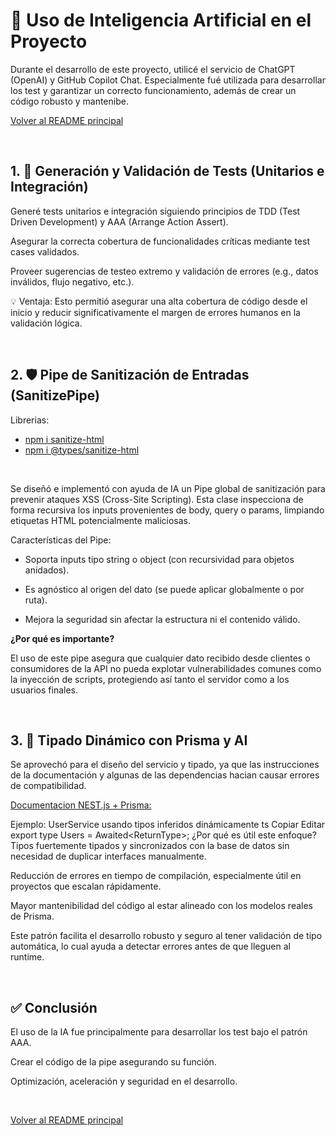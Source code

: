 # 🤖 Uso de Inteligencia Artificial en el Proyecto

Durante el desarrollo de este proyecto, utilicé el servicio de ChatGPT (OpenAI) y GitHub Copilot Chat.
Especialmente fué utilizada para desarrollar los test y garantizar un correcto funcionamiento, además de crear un código robusto y mantenibe.

[Volver al README principal](../README.md)

&nbsp;

## 1. 🧪 Generación y Validación de Tests (Unitarios e Integración)

Generé tests unitarios e integración siguiendo principios de TDD (Test Driven Development) y AAA (Arrange Action Assert).

Asegurar la correcta cobertura de funcionalidades críticas mediante test cases validados.

Proveer sugerencias de testeo extremo y validación de errores (e.g., datos inválidos, flujo negativo, etc.).

💡 Ventaja: Esto permitió asegurar una alta cobertura de código desde el inicio y reducir significativamente el margen de errores humanos en la validación lógica.

&nbsp;

## 2. 🛡️ Pipe de Sanitización de Entradas (SanitizePipe)
Librerias:
- [npm i sanitize-html](https://www.npmjs.com/package/sanitize-html)
- [npm i @types/sanitize-html](https://www.npmjs.com/package/@types/sanitize-html)

&nbsp;

Se diseñó e implementó con ayuda de IA un Pipe global de sanitización para prevenir ataques XSS (Cross-Site Scripting). Esta clase inspecciona de forma recursiva los inputs provenientes de body, query o params, limpiando etiquetas HTML potencialmente maliciosas.

Características del Pipe:

- Soporta inputs tipo string o object (con recursividad para objetos anidados).

- Es agnóstico al origen del dato (se puede aplicar globalmente o por ruta).

- Mejora la seguridad sin afectar la estructura ni el contenido válido.

**¿Por qué es importante?**

El uso de este pipe asegura que cualquier dato recibido desde clientes o consumidores de la API no pueda explotar vulnerabilidades comunes como la inyección de scripts, protegiendo así tanto el servidor como a los usuarios finales.

&nbsp;

## 3. 🧩 Tipado Dinámico con Prisma y AI
Se aprovechó para el diseño del servicio y tipado, ya que las instrucciones de la documentación y algunas de las dependencias hacian causar errores de compatibilidad.

[Documentacion NEST.js + Prisma:](https://docs.nestjs.com/recipes/prisma)

Ejemplo: UserService usando tipos inferidos dinámicamente
ts
Copiar
Editar
export type Users = Awaited<ReturnType<typeof prisma.user.findFirst>>;
¿Por qué es útil este enfoque?
Tipos fuertemente tipados y sincronizados con la base de datos sin necesidad de duplicar interfaces manualmente.

Reducción de errores en tiempo de compilación, especialmente útil en proyectos que escalan rápidamente.

Mayor mantenibilidad del código al estar alineado con los modelos reales de Prisma.

Este patrón facilita el desarrollo robusto y seguro al tener validación de tipo automática, lo cual ayuda a detectar errores antes de que lleguen al runtime.

&nbsp;

## ✅ Conclusión

El uso de la IA fue principalmente para desarrollar los test bajo el patrón AAA.

Crear el código de la pipe asegurando su función.

Optimización, aceleración y seguridad en el desarrollo.

&nbsp;

[Volver al README principal](../README.md)

